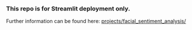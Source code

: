 ### This repo is for Streamlit deployment only.<br>
Further information can be found here: [projects/facial_sentiment_analysis/](https://github.com/gulmert89/projects/tree/main/facial_sentiment_analysis)
